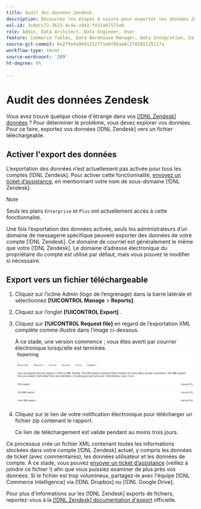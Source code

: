 ```yaml
---
title: Audit des données Zendesk
description: Découvrez les étapes à suivre pour exporter vos données Zendesk.
exl-id: 3c8dcc72-3623-4c4e-a941-f431a97571e0
role: Admin, Data Architect, Data Engineer, User
feature: Commerce Tables, Data Warehouse Manager, Data Integration, Data Import/Export
source-git-commit: 6e2f9e4a9e91212771e6f6baa8c2f8101125217a
workflow-type: tm+mt
source-wordcount: '269'
ht-degree: 0%

---
```


# Audit des données Zendesk

Vous avez trouvé quelque chose d&#39;étrange dans vos [[!DNL Zendesk] données](../integrations/exp-zendesk-data.md) ? Pour déterminer le problème, vous devez explorer vos données. Pour ce faire, exportez vos données [!DNL Zendesk] vers un fichier téléchargeable.

## Activer l&#39;export des données

L’exportation des données n’est actuellement pas activée pour tous les comptes [!DNL Zendesk]. Pour activer cette fonctionnalité, [envoyez un ticket d’assistance](https://experienceleague.adobe.com/docs/commerce-knowledge-base/kb/troubleshooting/miscellaneous/mbi-service-policies.html), en mentionnant votre nom de sous-domaine [!DNL Zendesk].

>[!NOTE]
>
>Seuls les plans `Enterprise` et `Plus` ont actuellement accès à cette fonctionnalité.

Une fois l’exportation des données activée, seuls les administrateurs d’un domaine de messagerie spécifique peuvent exporter des données de votre compte [!DNL Zendesk]. Ce domaine de courriel est généralement le même que votre [!DNL Zendesk]. Le domaine d’adresse électronique du propriétaire du compte est utilisé par défaut, mais vous pouvez le modifier si nécessaire.

## Export vers un fichier téléchargeable

1. Cliquez sur l’icône Admin (logo de l’engrenage) dans la barre latérale et sélectionnez **[!UICONTROL Manage** > **Reports]**.
1. Cliquez sur l’onglet **[!UICONTROL Export]** .
1. Cliquez sur **[!UICONTROL Request file]** en regard de l’exportation XML complète comme illustré dans l’image ci-dessous.

   À ce stade, une version commence ; vous êtes averti par courrier électronique lorsqu’elle est terminée.
   ![reports_export_new.png](../../../assets/reports_export_new.png)

1. Cliquez sur le lien de votre notification électronique pour télécharger un fichier zip contenant le rapport.

   Ce lien de téléchargement est valide pendant au moins trois jours.

Ce processus crée un fichier XML contenant toutes les informations stockées dans votre compte [!DNL Zendesk] actuel, y compris les données de ticket (avec commentaires), les données utilisateur et les données de compte. À ce stade, vous pouvez [envoyer un ticket d’assistance](https://experienceleague.adobe.com/docs/commerce-knowledge-base/kb/troubleshooting/miscellaneous/mbi-service-policies.html) (veillez à joindre ce fichier !) afin que vous puissiez examiner de plus près vos données. Si le fichier est trop volumineux, partagez-le avec l&#39;équipe [!DNL Commerce Intelligence] via [!DNL Dropbox] ou [!DNL Google Drive].

Pour plus d&#39;informations sur les [!DNL Zendesk] exports de fichiers, reportez-vous à la [[!DNL Zendesk] documentation d&#39;export](https://support.zendesk.com/hc/en-us/articles/4408886165402-Exporting-data-to-a-JSON-CSV-or-XML-file) officielle.
